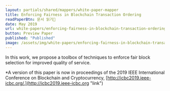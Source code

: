 ```yaml
---
layout: partials/shared/mappers/white-paper-mapper
title: Enforcing Fairness in Blockchain Transaction Ordering
readPaperBtn: 문서 읽기
date: May 2019
url: white-papers/enforcing-fairness-in-blockchain-transaction-ordering
button: Preview Paper
published: "Published"
image: /assets/img/white-papers/enforcing-fairness-in-blockchain-transaction-ordering.png
---
```


In this work, we propose a toolbox of techniques to enforce fair block selection for improved quality of service.

\*A version of this paper is now in proceedings of the 2019 IEEE International Conference on Blockchain and Cryptocurrency, [http://icbc2019.ieee-icbc.org/.](http://icbc2019.ieee-icbc.org "link")
